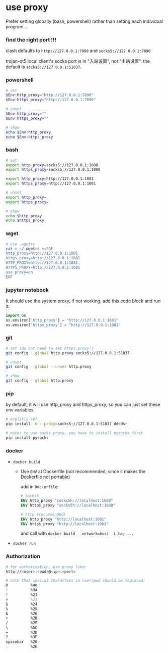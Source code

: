 # use proxy

Prefer setting globally (bash, powershell) rather than setting each individual program...

### find the right port !!!

clash defaults to `http://127.0.0.1:7890` and `socks5://127.0.0.1:7890`

trojan-qt5 local client's socks port is in "入站设置", not "出站设置".	the default is `socks5://127.0.0.1:51837`.




### powershell

```powershell
# set
$Env:http_proxy="http://127.0.0.1:7890"
$Env:https_proxy="http://127.0.0.1:7890"

# unset
$Env:http_proxy=""
$Env:https_proxy=""

# show
echo $Env:http_proxy
echo $Env:https_proxy
```


### bash

```bash
# set
export http_proxy=socks5://127.0.0.1:1080
export https_proxy=socks5://127.0.0.1:1080

export http_proxy=http://127.0.0.1:1081
export https_proxy=http://127.0.0.1:1081

# unset
export http_proxy=
export https_proxy=

# show
echo $http_proxy
echo $https_proxy
```

### wget

```bash
# use .wgetrc
cat > ~/.wgetrc <<EOF
http_proxy=http://127.0.0.1:1081
https_proxy=http://127.0.0.1:1081
HTTP_PROXY=http://127.0.0.1:1081
HTTPS_PROXY=http://127.0.0.1:1081
use_proxy=on
EOF
```

### jupyter notebook

It should use the system proxy, if not working, add this code block and run it:

```python
import os
os.environ['http_proxy'] = "http://127.0.0.1:1081" 
os.environ['https_proxy'] = "http://127.0.0.1:1081" 
```

### git

```bash
# set (do not need to set https.proxy!)
git config --global http.proxy socks5://127.0.0.1:51837 

# unset
git config --global --unset http.proxy

# show 
git config --global http.proxy 
```


### pip

by default, it will use http_proxy and https_proxy, so you can just set these env variables.

```bash
# explitly set
pip install -U --proxy=socks5://127.0.0.1:51837 ddddsr

# note: to use socks proxy, you have to install pysocks first
pip install pysocks
```



### docker

* `docker build`

  * Use `ENV` at Dockerfile (not recommended, since it makes the Dockerfile not portable)

    add in `Dockerfile`:

    ```dockerfile
    # socks5
    ENV http_proxy "socks5h://localhost:1080"
    ENV https_proxy "socks5h://localhost:1080"
    
    # http (recommended)
    ENV http_proxy "http://localhost:1081"
    ENV https_proxy "http://localhost:1081"
    ```

    and call with `docker build --network=host -t tag ...`

* `docker run`



### Authorization

```bash
# for authorization, use proxy like:
http://<user>:<pwd>@<ip>:<port>

# note that special characters in user/pwd should be replaced:
@          %40
:          %3A
!          %21
#          %23
$          %24
%          %25
&          %26
+          %2B
/          %2F
\          %5C
=          %3D
?          %3F
spacebar   %20
.          %2E
```

